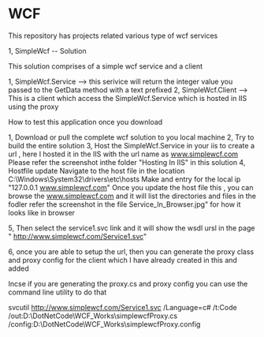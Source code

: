 # WCF
This repository has projects related various type of wcf services


1, SimpleWcf -- Solution 

This solution comprises of a simple wcf service and a client

1, SimpleWcf.Service --> this serivice will return the integer value you passed to the GetData method with a text prefixed
2, SimpleWcf.Client  --> This is a client which access the SimpleWcf.Service which is hosted in IIS using the proxy


How to test this application once you download

1, Download or pull the complete wcf solution to you local machine
2, Try to build the entire solution 
3, Host the SimpleWcf.Service in your iis to create a url , here I hosted it in the IIS
   with the url name as www.simplewcf.com
   Please refer the screenshot inthe folder "Hosting In IIS" in this solution 
4, Hostfile update 
   Navigate to the host file in the location C:\Windows\System32\drivers\etc\hosts
   Make and entry for the local ip "127.0.0.1 www.simplewcf.com"
   Once you update the host file this , you can browse the www.simplewcf.com and it will list the directories and files in the fodler 
   refer the screenshot in the file Service_In_Browser.jpg" for how it looks like in browser
   
 5, Then select the service1.svc link and it will show the wsdl ursl in the page " http://www.simplewcf.com/Service1.svc"
 
 6, once you are able to setup the url, then you can generate the proxy class and proxy config for the client
 which I have already created in this and added 
 
 Incse if you are generating the proxy.cs and proxy config you can use the command line utility to do that 
 
 svcutil http://www.simplewcf.com/Service1.svc  /Language=c#  /t:Code  /out:D:\DotNetCode\WCF_Works\simplewcfProxy.cs /config:D:\DotNetCode\WCF_Works\simplewcfProxy.config

